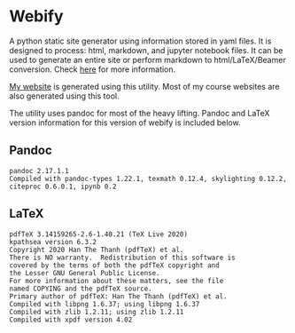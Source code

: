 # Webify

A python static site generator using information stored in yaml files.  It is
designed to process: html, markdown, and jupyter notebook files.  It can be
used to generate an entire site or perform markdown to html/LaTeX/Beamer conversion.  Check [here](http://vclab.science.uoit.ca/webify-manual/introduction.html) for more information.

[My website](http://faculty.uoit.ca/qureshi) is generated using this utility.  Most of my course websites are
also generated using this tool.

The utility uses pandoc for most of the heavy lifting.  Pandoc and LaTeX version information for this version of webify is included below.

## Pandoc

~~~
pandoc 2.17.1.1
Compiled with pandoc-types 1.22.1, texmath 0.12.4, skylighting 0.12.2,
citeproc 0.6.0.1, ipynb 0.2
~~~

## LaTeX

~~~
pdfTeX 3.14159265-2.6-1.40.21 (TeX Live 2020)
kpathsea version 6.3.2
Copyright 2020 Han The Thanh (pdfTeX) et al.
There is NO warranty.  Redistribution of this software is
covered by the terms of both the pdfTeX copyright and
the Lesser GNU General Public License.
For more information about these matters, see the file
named COPYING and the pdfTeX source.
Primary author of pdfTeX: Han The Thanh (pdfTeX) et al.
Compiled with libpng 1.6.37; using libpng 1.6.37
Compiled with zlib 1.2.11; using zlib 1.2.11
Compiled with xpdf version 4.02
~~~
